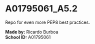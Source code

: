 # A01795061_A5.2
Repo for even more PEP8 best practices.

**Made by:** Ricardo Burboa  
**School ID:** A01795061
